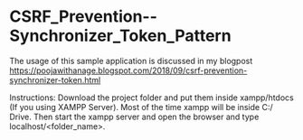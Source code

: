 # CSRF_Prevention--Synchronizer_Token_Pattern

The usage of this sample application is discussed in my blogpost https://poojawithanage.blogspot.com/2018/09/csrf-prevention-synchronizer-token.html

Instructions:
Download the project folder and put them inside xampp/htdocs (If you using XAMPP Server). Most of the time xampp will be inside C:/ Drive.
Then start the xampp server and open the browser and type localhost/<folder_name>.
